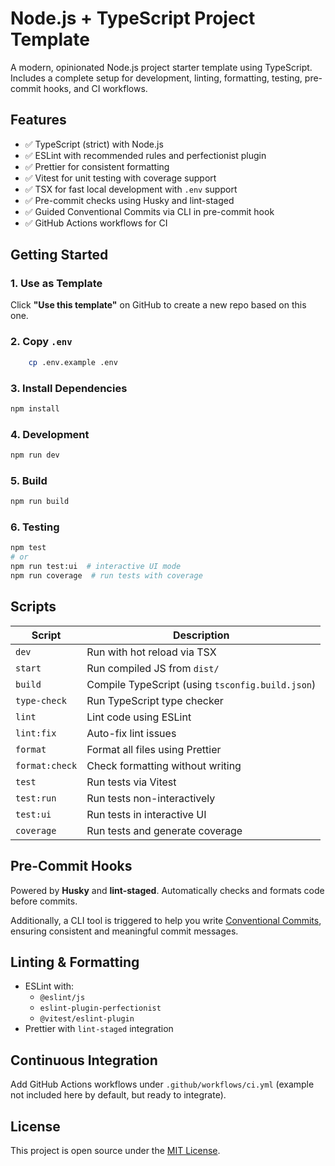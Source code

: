 # Node.js + TypeScript Project Template

A modern, opinionated Node.js project starter template using TypeScript. Includes a complete setup for development, linting, formatting, testing, pre-commit hooks, and CI workflows.

## Features

- ✅ TypeScript (strict) with Node.js
- ✅ ESLint with recommended rules and perfectionist plugin
- ✅ Prettier for consistent formatting
- ✅ Vitest for unit testing with coverage support
- ✅ TSX for fast local development with `.env` support
- ✅ Pre-commit checks using Husky and lint-staged
- ✅ Guided Conventional Commits via CLI in pre-commit hook
- ✅ GitHub Actions workflows for CI

## Getting Started

### 1. Use as Template

Click **"Use this template"** on GitHub to create a new repo based on this one.

### 2. Copy `.env`

```bash
    cp .env.example .env
```

### 3. Install Dependencies

```bash
npm install
```

### 4. Development

```bash
npm run dev
```

### 5. Build

```bash
npm run build
```

### 6. Testing

```bash
npm test
# or
npm run test:ui  # interactive UI mode
npm run coverage  # run tests with coverage
```

## Scripts

| Script         | Description                                      |
| -------------- | ------------------------------------------------ |
| `dev`          | Run with hot reload via TSX                      |
| `start`        | Run compiled JS from `dist/`                     |
| `build`        | Compile TypeScript (using `tsconfig.build.json`) |
| `type-check`   | Run TypeScript type checker                      |
| `lint`         | Lint code using ESLint                           |
| `lint:fix`     | Auto-fix lint issues                             |
| `format`       | Format all files using Prettier                  |
| `format:check` | Check formatting without writing                 |
| `test`         | Run tests via Vitest                             |
| `test:run`     | Run tests non-interactively                      |
| `test:ui`      | Run tests in interactive UI                      |
| `coverage`     | Run tests and generate coverage                  |

## Pre-Commit Hooks

Powered by **Husky** and **lint-staged**. Automatically checks and formats code before commits.

Additionally, a CLI tool is triggered to help you write [Conventional Commits](https://www.conventionalcommits.org/), ensuring consistent and meaningful commit messages.

## Linting & Formatting

- ESLint with:
  - `@eslint/js`
  - `eslint-plugin-perfectionist`
  - `@vitest/eslint-plugin`
- Prettier with `lint-staged` integration

## Continuous Integration

Add GitHub Actions workflows under `.github/workflows/ci.yml` (example not included here by default, but ready to integrate).

## License

This project is open source under the [MIT License](LICENSE).
